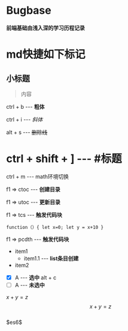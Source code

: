 # Bugbase
**前端基础由浅入深的学习历程记录**

# md快捷如下标记
## 小标题
> 内容

ctrl + b --- **粗体**

ctrl + i --- *斜体*

alt + s --- ~~删除线~~

# ctrl + shift + ] ---   #标题

ctrl + m --- math环境切换

f1 => ctoc ---  **创建目录**

f1 => utoc ---  **更新目录**

f1 => tcs ---  **触发代码块**

`function（）{
    let x=0;
    let y = x+10
}`

f1 => pcdth ---  **触发代码块**

 - item1
    - item1.1 --- **list条目创建**
- item2

 - [x] A --- **选中** alt + c
 - [ ] A --- **未选中**
  
  $x+y=z$
  $$x+y=z$$
   <br/>
  \$es6\$
  <br/>







